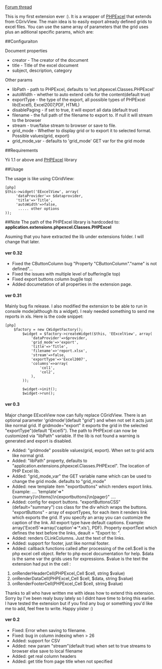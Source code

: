 [Forum thread](http://www.yiiframework.com/forum/index.php/topic/18119-extensioneexcelview "Forum thread")

This is my first extension ever :). It is a wrapper of [PHPExcel](http://phpexcel.codeplex.com/ "PHPExcel") that extends from CGrivView. The main idea is to easily export already defined grids to excel files. You can use the same array of parameters that the grid uses plus an aditional specific params, which are:

##Configuraiton

Document properties

-  creator - The creator of the document
-  title - Title of the excel document
-  subject, description, category

Other params

-  libPath - path to PHPExcel, defaults to 'ext.phpexcel.Classes.PHPExcel'
-  autoWidth - whether to auto extend cells for the content(default true)
-  exportType - the type of the export, all possible types of PHPExcel lib(Excel5, Excel2007,PDF, HTML)
-  disablePaging - if set to true, it will export all data (default true)
-  filename - the full path of the filename to export to. If null it will stream to the browser
-  stream - true/false stream to browser or save to file.
-  grid_mode - Whether to display grid or to export it to selected format. Possible values(grid, export)
-  grid_mode_var - defaults to 'grid_mode' GET var for the grid mode

##Requirements

Yii 1.1 or above and [PHPExcel](http://phpexcel.codeplex.com/ "PHPExcel") library

##Usage

The usage is like using CGridView:
~~~
[php]
$this->widget('EExcelView', array(
     'dataProvider'=> $dataprovider,
     'title'=>'Title',
     'autoWidth'=>false,
      ..... other options 
));
~~~

##Note
The path of the PHPExcel library is hardcoded to: **application.extensions.phpexcel.Classes.PHPExcel**

Asuming that you have extracted the lib under extensions folder. I will change that later.

#### ver 0.32
- Fixed the CButtonColumn bug "Property "CButtonColumn"."name" is not defined"...
- Fixed the issues with multiple level of buffering(le top)
- Fixed export buttons column bug(le top)
- Added documetation of all properties in the extension page.

#### ver 0.31
Mainly bug fix release. I also modified the extension to be able to run in console mode(although its a widget). I realy needed something to send me reports in xls. Here is the code snippet:


~~~
[php]
  	$factory = new CWidgetFactory();	
		$widget = $factory->createWidget($this, 'EExcelView', array(
			'dataProvider'=>$provider,
			'grid_mode'=>'export',
			'title'=>'Title',
			'filename'=>'report.xlsx',
			'stream'=>false,
			'exportType'=>'Excel2007',
			'columns'=>array(
				'col1',
				'col2',
			),
		));
		
		$widget->init();
		$widget->run();
~~~


#### ver 0.3
Major change EExceView now can fully replace CGridView. There is an optional parameter 'gridmode'(default "grid") and when not set it acts just like normal grid. If gridmode="export" it exports the grid in the selected "exportType"(default "Excel5"). The path to PHPExcel can now be customized via "libPath" variable. If the lib is not found a warning is generated and export is disabled.
 
- Added: "gridmode" possible values(grid, export). When set to grid acts like normal grid.
- Added: "libPath" property, defaults to "application.extensions.phpexcel.Classes.PHPExcel". The location of PHP Excel lib.
- Added: "grid_mode_var" the GET variable name which can be used to change the grid mode. defaults to "grid_mode"
- Added: new template item "exportbuttons" which renders export links. Example: 
....
'template'=>"{summary}\n{items}\n{exportbuttons}\n{pager}"
....
- Added: config for export buttons.
  "exportButtonsCSS"(default="summary") css class for the div which wraps the buttons. "exportButtons" - array of exportTypes, for each item it renders link which exports the grid. If you specify an array you can customize the caption of the link. All export type have default captions. Example: array('Excel5'=>array('caption'=>'*.xls'), PDF). Property exportText which defines the text before the links, deault = "Export to: ".
- Added: renders CLinkColumns. Just the text of the links.
- Added: support for footer, just like normal footer.
- Added: callback functions called after processing of the cell.$cell is the php excel cell object. Refer to php excel documentation for help. $data is the same var the grids uses for expressions. $value is the text the extension had put in the cell : 
1. onRenderHeaderCell(PHPExcel_Cell $cell, string $value)
2. onRenderDataCell(PHPExcel_Cell $cell, $data, string $value)
3. onRenderFooterCell(PHPExcel_Cell $cell, string $value)

Thanks to all who have written me with ideas how to extend this extension. Sorry by I've been realy busy lately so I didnt have time to bring this earlier. I have tested the extension but if you find any bug or something you'd like me to add, feel free to write. Happy yiister :) 

#### ver 0.2
- Fixed: Error when saving to filename.
- Fixed: bug in column indexing when > 26
- Added: support for CSV
- Added: new param "stream"(default true) when set to true streams to browser else save to local filename
- Added: get real column headers
- Added: get title from page title when not specified